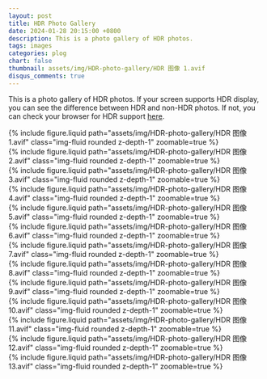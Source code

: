 ```yaml
---
layout: post
title: HDR Photo Gallery
date: 2024-01-28 20:15:00 +0800
description: This is a photo gallery of HDR photos.     
tags: images
categories: plog
chart: false
thumbnail: assets/img/HDR-photo-gallery/HDR 图像 1.avif
disqus_comments: true
---
```


This is a photo gallery of HDR photos. If your screen supports HDR display, you can see the difference between HDR and non-HDR photos. If not, you can check your browser for HDR support [here](https://caniuse.com/avif).

<div class="col-sm mt-3 mt-md-0">
    {% include figure.liquid path="assets/img/HDR-photo-gallery/HDR 图像 1.avif" class="img-fluid rounded z-depth-1" zoomable=true %}
</div>

<div class="col-sm mt-3 mt-md-0">
    {% include figure.liquid path="assets/img/HDR-photo-gallery/HDR 图像 2.avif" class="img-fluid rounded z-depth-1" zoomable=true %}
</div>

<div class="col-sm mt-3 mt-md-0">
    {% include figure.liquid path="assets/img/HDR-photo-gallery/HDR 图像 3.avif" class="img-fluid rounded z-depth-1" zoomable=true %}
</div>

<div class="col-sm mt-3 mt-md-0">
    {% include figure.liquid path="assets/img/HDR-photo-gallery/HDR 图像 4.avif" class="img-fluid rounded z-depth-1" zoomable=true %}
</div>

<div class="col-sm mt-3 mt-md-0">
    {% include figure.liquid path="assets/img/HDR-photo-gallery/HDR 图像 5.avif" class="img-fluid rounded z-depth-1" zoomable=true %}
</div>

<div class="col-sm mt-3 mt-md-0">
    {% include figure.liquid path="assets/img/HDR-photo-gallery/HDR 图像 6.avif" class="img-fluid rounded z-depth-1" zoomable=true %}
</div>

<div class="col-sm mt-3 mt-md-0">
    {% include figure.liquid path="assets/img/HDR-photo-gallery/HDR 图像 7.avif" class="img-fluid rounded z-depth-1" zoomable=true %}
</div>

<div class="col-sm mt-3 mt-md-0">
    {% include figure.liquid path="assets/img/HDR-photo-gallery/HDR 图像 8.avif" class="img-fluid rounded z-depth-1" zoomable=true %}
</div>

<div class="col-sm mt-3 mt-md-0">
    {% include figure.liquid path="assets/img/HDR-photo-gallery/HDR 图像 9.avif" class="img-fluid rounded z-depth-1" zoomable=true %}
</div>

<div class="col-sm mt-3 mt-md-0">
{% include figure.liquid path="assets/img/HDR-photo-gallery/HDR 图像 10.avif" class="img-fluid rounded z-depth-1" zoomable=true %}
</div>

<div class="col-sm mt-3 mt-md-0">
{% include figure.liquid path="assets/img/HDR-photo-gallery/HDR 图像 11.avif" class="img-fluid rounded z-depth-1" zoomable=true %}
</div>

<div class="col-sm mt-3 mt-md-0">
{% include figure.liquid path="assets/img/HDR-photo-gallery/HDR 图像 12.avif" class="img-fluid rounded z-depth-1" zoomable=true %}
</div>

<div class="col-sm mt-3 mt-md-0">
{% include figure.liquid path="assets/img/HDR-photo-gallery/HDR 图像 13.avif" class="img-fluid rounded z-depth-1" zoomable=true %}
</div>
